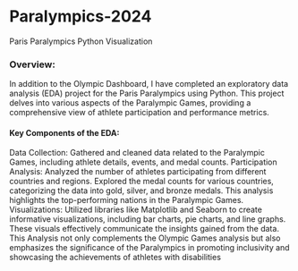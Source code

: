 # Paralympics-2024
Paris Paralympics Python Visualization
### Overview:
In addition to the Olympic Dashboard, I have completed an exploratory data analysis (EDA) project for the Paris Paralympics using Python. This project delves into various aspects of the Paralympic Games, providing a comprehensive view of athlete participation and performance metrics.

#### Key Components of the EDA:
Data Collection: Gathered and cleaned data related to the Paralympic Games, including athlete details, events, and medal counts. Participation Analysis: Analyzed the number of athletes participating from different countries and regions. Explored the medal counts for various countries, categorizing the data into gold, silver, and bronze medals. This analysis highlights the top-performing nations in the Paralympic Games. Visualizations: Utilized libraries like Matplotlib and Seaborn to create informative visualizations, including bar charts, pie charts, and line graphs. These visuals effectively communicate the insights gained from the data. This Analysis not only complements the Olympic Games analysis but also emphasizes the significance of the Paralympics in promoting inclusivity and showcasing the achievements of athletes with disabilities
